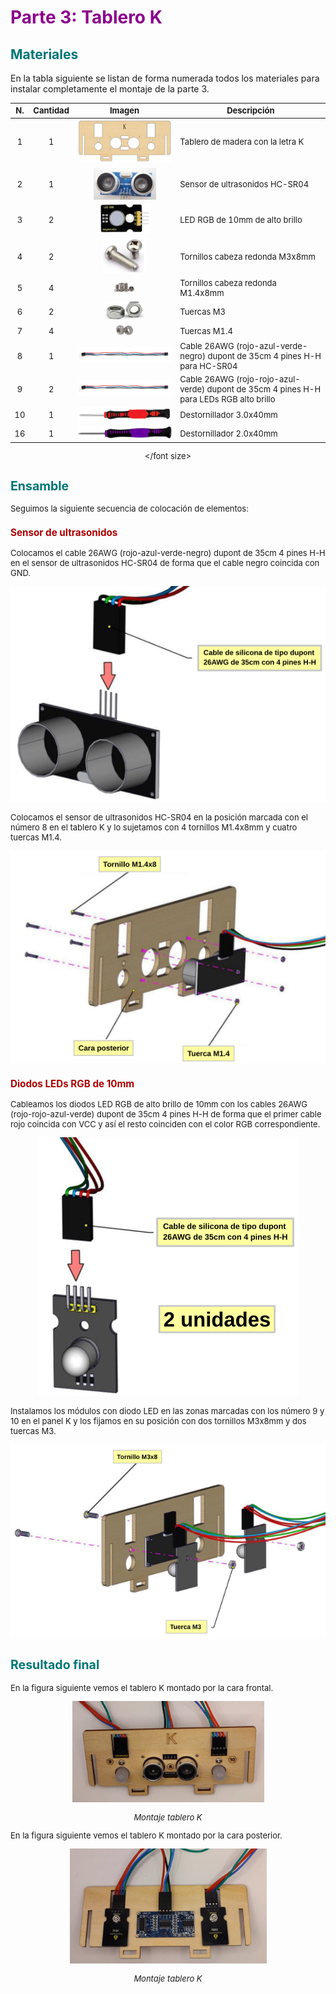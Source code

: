 # <FONT COLOR=#8B008B>Parte 3: Tablero K</font>

## <FONT COLOR=#007575>**Materiales**</font>
En la tabla siguiente se listan de forma numerada todos los materiales para instalar completamente el montaje de la parte 3.

<center><font size=2>

| N. | Cantidad | Imagen | Descripción |
|:-:|:-:|:-:|---|
| 1 | 1 | ![Tablero K](./img/material/parte3/TK.png) | Tablero de madera con la letra K |
| 2 | 1 | ![Sensor de ultrasonidos HC-SR04](./img/material/parte3/ultra.png) | Sensor de ultrasonidos HC-SR04 |
| 3 | 2 | ![LED RGB de 10mm de alto brillo](./img/material/parte3/LED-10mm.png) | LED RGB de 10mm de alto brillo |
| 4 | 2 | ![Tornillos cabeza redonda M3x8mm](./img/material/tornillos/TM3x8.png) | Tornillos cabeza redonda M3x8mm | |
| 5 | 4 | ![Tornillos cabeza redonda M1.4x8mm](./img/material/tornillos/TM1_4.png) | Tornillos cabeza redonda M1.4x8mm |
| 6 | 2 | ![Tuercas M3](./img/material/tornillos/M3.png) | Tuercas M3 |
| 7 | 4 | ![Tuercas M1.4](./img/material/tornillos/M1_4.png) | Tuercas M1.4 |
| 8 | 1 | ![Cable 26AWG dupont de 35cm 4 pines H-H](./img/material/cables/35cmHHultra.png) | Cable 26AWG (rojo-azul-verde-negro) dupont de 35cm 4 pines H-H para HC-SR04|
| 9 | 2 | ![Cable 26AWG dupont de 35cm 4 pines H-H](./img/material/cables/35cmHHultra.png) | Cable 26AWG (rojo-rojo-azul-verde) dupont de 35cm 4 pines H-H para LEDs RGB alto brillo|
| 10 | 1 | ![Destornillador 3.0x40mm](./img/material/dest3.png) | Destornillador 3.0x40mm |
| 16 | 1 | ![Destornillador 2.0x40mm](./img/material/dest2.png) | Destornillador 2.0x40mm |

</font size></center>

## <FONT COLOR=#007575>**Ensamble**</font>
Seguimos la siguiente secuencia de colocación de elementos:

### <FONT COLOR=#AA0000>Sensor de ultrasonidos</font>
Colocamos el cable 26AWG (rojo-azul-verde-negro) dupont de 35cm 4 pines H-H en el sensor de ultrasonidos HC-SR04 de forma que el cable negro coincida con GND.

<center>

![Cableado del sensor de ultrasonidos](./img/material/parte3/Ensam1.png)

</center>

Colocamos el sensor de ultrasonidos HC-SR04 en la posición marcada con el número 8 en el tablero K y lo sujetamos con 4 tornillos M1.4x8mm y cuatro tuercas M1.4.

<center>

![Colocación del sensor de ultrasonidos](./img/material/parte3/Ensam2.png)

</center>

### <FONT COLOR=#AA0000>Diodos LEDs RGB de 10mm</font>
Cableamos los diodos LED RGB de alto brillo de 10mm con los cables 26AWG (rojo-rojo-azul-verde) dupont de 35cm 4 pines H-H de forma que el primer cable rojo coincida con VCC y así el resto coinciden con el color RGB correspondiente.

<center>

![Cableado de los diodos LEDs RGB de 10mm](./img/material/parte3/Ensam3.png)

</center>

Instalamos los módulos con diodo LED en las zonas marcadas con los número 9 y 10 en el panel K y los fijamos en su posición con dos tornillos M3x8mm y dos tuercas M3.

<center>

![Instalación de los diodos LEDs RGB de 10mm](./img/material/parte3/Ensam4.png)

</center>

## <FONT COLOR=#007575>**Resultado final**</font>
En la figura siguiente vemos el tablero K montado por la cara frontal.

<center>

![Montaje tablero K](./img/material/parte3/Kfront.png)

*Montaje tablero K*

</center>

En la figura siguiente vemos el tablero K montado por la cara posterior.

<center>

![Montaje tablero K](./img/material/parte3/Kback.png)

*Montaje tablero K*

</center>

